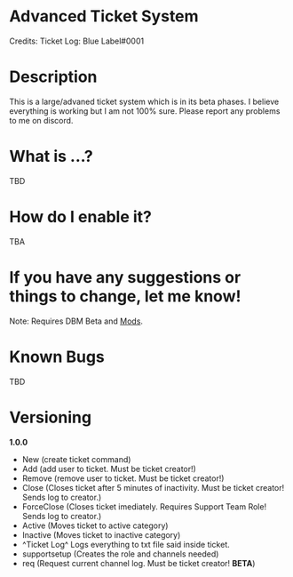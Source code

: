# Advanced Ticket System
Credits:
Ticket Log: Blue Label#0001

# Description
This is a large/advaned ticket system which is in its beta phases. I believe everything is working but I am not 100% sure. Please report any problems to me on discord.

# What is ...?
TBD

# How do I enable it?
TBA

# If you have any suggestions or things to change, let me know!

Note: Requires DBM Beta and [Mods](https://github.com/Discord-Bot-Maker-Mods/DBM-Mods/tree/master).

# Known Bugs
TBD

# Versioning
**1.0.0**
- New (create ticket command)
- Add (add user to ticket. Must be ticket creator!)
- Remove (remove user to ticket. Must be ticket creator!)
- Close (Closes ticket after 5 minutes of inactivity. Must be ticket creator! Sends log to creator.)
- ForceClose (Closes ticket imediately. Requires Support Team Role! Sends log to creator.)
- Active (Moves ticket to active category)
- Inactive (Moves ticket to inactive category)
- ^Ticket Log^ Logs everything to txt file said inside ticket.
- supportsetup (Creates the role and channels needed)
- req (Request current channel log. Must be ticket creator! **BETA**)